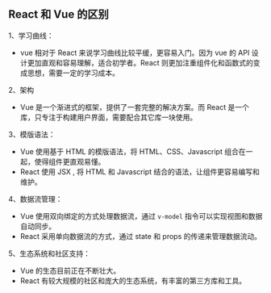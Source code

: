 ## React 和 Vue 的区别
1、学习曲线：  

- vue 相对于 React 来说学习曲线比较平缓，更容易入门。因为 vue 的 API 设计更加直观和容易理解，适合初学者。React 则更加注重组件化和函数式的变成思想，需要一定的学习成本。

2、架构  

- Vue 是一个渐进式的框架，提供了一套完整的解决方案。而 React 是一个库，只专注于构建用户界面，需要配合其它库一块使用。

3、模版语法：

- Vue 使用基于 HTML 的模版语法，将 HTML、CSS、Javascript 组合在一起，使得组件更直观易懂。
- React 使用 JSX , 将 HTML 和 Javascript 结合的语法，让组件更容易编写和维护。

4、数据流管理：

- Vue 使用双向绑定的方式处理数据流，通过 `v-model` 指令可以实现视图和数据自动同步。
- React 采用单向数据流的方式，通过 state 和 props 的传递来管理数据流动。

5、生态系统和社区支持：

- Vue 的生态目前正在不断壮大。
- React 有较大规模的社区和庞大的生态系统，有丰富的第三方库和工具。

